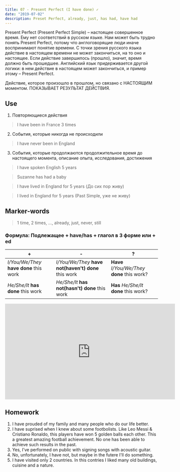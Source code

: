 ```yaml
---
title: 07 - Present Perfect (I have done) ✓
date: "2019-07-02"
description: Preset Perfect, already, just, has had, have had
---
```


Present Perfect (Present Perfect Simple) – настоящее совершенное время. Ему нет соответствий в русском языке. Нам может быть трудно понять Present Perfect, потому что англоговорящие люди иначе воспринимают понятие времени. С точки зрения русского языка действие в настоящем времени не может закончиться, на то оно и настоящее. Если действие завершилось (прошло), значит, время должно быть прошедшее. Английский язык придерживается другой логики: в нем действие в настоящем может закончиться, и пример этому – Present Perfect. 

Действие, которое произошло в прошлом, но связано с НАСТОЯЩИМ моментом. 
ПОКАЗЫВАЕТ РЕЗУЛЬТАТ ДЕЙСТВИЯ.

## Use
1. Повторяющиеся действия 
> I have been in France 3 times

2. События, которые никогда не происходили
> I have never been in England 

3. События, которые продолжаются продолжительное время до настоящего момента, описание опыта, исследования, достижения
> I have spoken English 5 years

> Suzanne has had a baby

> I have lived in England for 5 years (До сих пор живу)

> I lived in England for 5 years (Past Simple, уже не живу)

## Marker-words 
> 1 time, 2 times, ..., already, just, never, still

### Формула: Подлежащее + have/has + глагол в 3 форме или + ed

|+|-|?| 
|---|---|---|
|*I/You/We/They* **have done** this work|*I/You/We/They* **have not(haven't) done** this work|**Have** *I/You/We/They* **done** this work?|
|*He/She/It* **has done** this work|*He/She/It* **has not(hasn't) done** this work|**Has** *He/She/It* **done** this work?|

<iframe width="560" height="315" src="https://www.youtube.com/embed/DInKEo2hiVM" frameborder="0" allow="accelerometer; autoplay; encrypted-media; gyroscope; picture-in-picture" allowfullscreen></iframe>

## Homework
1. I have prouded of my family and many people who do our life better.
2. I have suprised when I knew about some footbolists. Like Leo Messi & Cristiano Ronaldo, this players have won 5 golden balls each other. This a greatest amazing football achievement. No one has been able to achieve such results in the past.
3. Yes, I've performed on public with signing songs with acoustic guitar.
4. No, unfortunately, I have not, but maybe in the futere I'll do something.
5. I have visited only 2 countries. In this contries I liked many old buildings, cuisine and a nature.